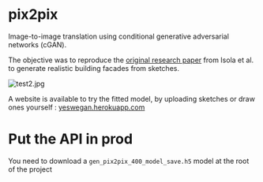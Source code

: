 # pix2pix

Image-to-image translation using conditional generative adversarial networks (cGAN).

The objective was to reproduce the [original research paper](https://arxiv.org/abs/1611.07004) from Isola et al. to generate realistic building facades from sketches.

![test2.jpg](https://s3-us-west-2.amazonaws.com/secure.notion-static.com/f80adc2b-9f33-4f35-8030-0eacdb2e2a77/test2.jpg)

A website is available to try the fitted model, by uploading sketches or draw ones yourself : [yeswegan.herokuapp.com](https://yeswegan.herokuapp.com/)


# Put the API in prod

You need to download a `gen_pix2pix_400_model_save.h5` model at the root of the project
